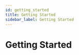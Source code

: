 ```yaml
---
id: getting_started
title: Getting Started
sidebar_label: Getting Started
---
```


# Getting Started